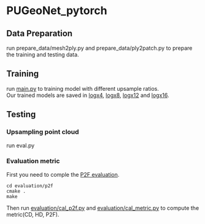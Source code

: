 # PUGeoNet_pytorch  
## Data Preparation  
run prepare_data/mesh2ply.py and prepare_data/ply2patch.py to prepare the training and testing data.
## Training
run [main.py](main.py) to training model with different upsample ratios.  
Our trained models are saved in [logx4](logx4), [logx8](logx8), [logx12](logx12) and [logx16](logx16).  
## Testing
### Upsampling point cloud
run eval.py  
### Evaluation metric

First you need to comple the [P2F evaluation](https://github.com/yulequan/PU-Net).  
```  
cd evaluation/p2f  
cmake .  
make  
```  
Then run [evaluation/cal_p2f.py](evaluation/cal_p2f.py) and [evaluation/cal_metric.py](evaluation/cal_metric.py) to compute the metric(CD, HD, P2F).  
